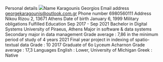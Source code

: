 Personal details
![](media/image1.png)Name Karagounis Georgios
Email address georgekaragounis@outlook.com.gr
Phone number 6980560111
Address Nikou Rizou 2, 13671 Athens
Date of birth January 6, 1999
Military obligations Fulfilled
Education
Sep 2017 - Sep 2021 Bachelor in Digital Systems University of Piraeus, Athens Major in software & data systems
Secondary major in data management Grade average : 7,86
in the minimum period of study of 4 years
2021 Final year project in indexing of spatio-textual data
Grade : 10
2017 Graduate of 6o Lyceum Acharnon Grade average : 17,3
Languages
English : Lower, University of Michigan Greek : Native
